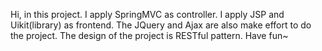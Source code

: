 Hi, in this project. I apply SpringMVC as controller. I apply JSP and Uikit(library) as frontend. The JQuery and Ajax are also make effort to do the project.
The design of the project is RESTful pattern.
Have fun~

